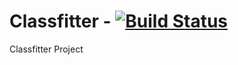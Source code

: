 # Classfitter - [![Build Status](https://dev.datatransparency.com/jenkins/buildStatus/icon?job=Classfitter)](https://dev.datatransparency.com/jenkins/job/Classfitter/)
Classfitter Project

